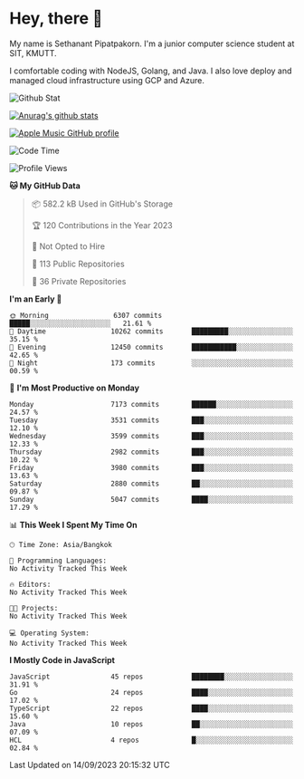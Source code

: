 # Hey, there 🙌
My name is Sethanant Pipatpakorn. I'm a junior computer science student at SIT, KMUTT.

I comfortable coding with NodeJS, Golang, and Java. I also love deploy and managed cloud infrastructure using GCP and Azure.

![Github Stat](https://github-profile-summary-cards.vercel.app/api/cards/profile-details?username=thetkpark&theme=dracula)

[![Anurag's github stats](https://github-readme-stats.vercel.app/api?username=thetkpark&count_private=true&show_icons=true&theme=tokyonight)](https://github.com/anuraghazra/github-readme-stats)

[![Apple Music GitHub profile](https://apple-music-github-profile.rayriffy.com/theme/light.svg?uid=000347.6120fcbefcb74cd59d65c108cc315787.1333)](https://github.com/rayriffy/apple-music-github-profile)

<!--START_SECTION:waka-->
![Code Time](http://img.shields.io/badge/Code%20Time-1%2C019%20hrs%2041%20mins-blue)

![Profile Views](http://img.shields.io/badge/Profile%20Views-0-blue)

**🐱 My GitHub Data** 

> 📦 582.2 kB Used in GitHub's Storage 
 > 
> 🏆 120 Contributions in the Year 2023
 > 
> 🚫 Not Opted to Hire
 > 
> 📜 113 Public Repositories 
 > 
> 🔑 36 Private Repositories 
 > 
**I'm an Early 🐤** 

```text
🌞 Morning                6307 commits        █████░░░░░░░░░░░░░░░░░░░░   21.61 % 
🌆 Daytime                10262 commits       █████████░░░░░░░░░░░░░░░░   35.15 % 
🌃 Evening                12450 commits       ███████████░░░░░░░░░░░░░░   42.65 % 
🌙 Night                  173 commits         ░░░░░░░░░░░░░░░░░░░░░░░░░   00.59 % 
```
📅 **I'm Most Productive on Monday** 

```text
Monday                   7173 commits        ██████░░░░░░░░░░░░░░░░░░░   24.57 % 
Tuesday                  3531 commits        ███░░░░░░░░░░░░░░░░░░░░░░   12.10 % 
Wednesday                3599 commits        ███░░░░░░░░░░░░░░░░░░░░░░   12.33 % 
Thursday                 2982 commits        ███░░░░░░░░░░░░░░░░░░░░░░   10.22 % 
Friday                   3980 commits        ███░░░░░░░░░░░░░░░░░░░░░░   13.63 % 
Saturday                 2880 commits        ██░░░░░░░░░░░░░░░░░░░░░░░   09.87 % 
Sunday                   5047 commits        ████░░░░░░░░░░░░░░░░░░░░░   17.29 % 
```


📊 **This Week I Spent My Time On** 

```text
🕑︎ Time Zone: Asia/Bangkok

💬 Programming Languages: 
No Activity Tracked This Week

🔥 Editors: 
No Activity Tracked This Week

🐱‍💻 Projects: 
No Activity Tracked This Week

💻 Operating System: 
No Activity Tracked This Week
```

**I Mostly Code in JavaScript** 

```text
JavaScript               45 repos            ████████░░░░░░░░░░░░░░░░░   31.91 % 
Go                       24 repos            ████░░░░░░░░░░░░░░░░░░░░░   17.02 % 
TypeScript               22 repos            ████░░░░░░░░░░░░░░░░░░░░░   15.60 % 
Java                     10 repos            ██░░░░░░░░░░░░░░░░░░░░░░░   07.09 % 
HCL                      4 repos             █░░░░░░░░░░░░░░░░░░░░░░░░   02.84 % 
```




 Last Updated on 14/09/2023 20:15:32 UTC
<!--END_SECTION:waka-->
